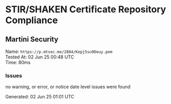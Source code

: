 # STIR/SHAKEN Certificate Repository Compliance

## Martini Security

Name: `https://p.mtsec.me/2884/Kepj5su9Douy.pem`\
Tested At: 02 Jun 25 00:48 UTC\
Time: 80ms

### Issues

no warning, or error, or notice date level issues were found

Generated: 02 Jun 25 01:01 UTC